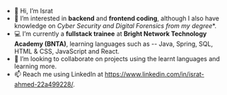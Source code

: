 - 👋 Hi, I’m Israt
- 👀 I’m interested in **backend** and **frontend coding**, although I also have knowledge on **Cyber Security and Digital Forensics* from my degree**.  
- 💻 I’m currently a **fullstack trainee** at **Bright Network Technology Academy (BNTA)**, learning languages such as 
 -- Java, Spring, SQL, HTML & CSS, JavaScript and React. 
- 🤝 I’m looking to collaborate on projects using the learnt languages and learning more. 
- 📫 Reach me using LinkedIn at https://www.linkedin.com/in/israt-ahmed-22a499228/. 

<!---
IsratAhmed/IsratAhmed is a ✨ special ✨ repository because its `README.md` (this file) appears on your GitHub profile.
You can click the Preview link to take a look at your changes.
--->
